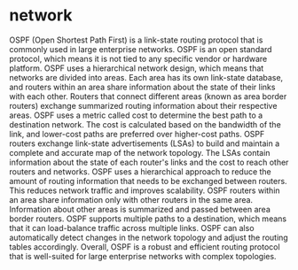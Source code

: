 # network
OSPF (Open Shortest Path First) is a link-state routing protocol that is commonly used in large enterprise networks.
OSPF is an open standard protocol, which means it is not tied to any specific vendor or hardware platform.
OSPF uses a hierarchical network design, which means that networks are divided into areas.
Each area has its own link-state database, and routers within an area share information about the state of their links with each other. 
Routers that connect different areas (known as area border routers) exchange summarized routing information about their respective areas.
OSPF uses a metric called cost to determine the best path to a destination network. 
The cost is calculated based on the bandwidth of the link, and lower-cost paths are preferred over higher-cost paths.
OSPF routers exchange link-state advertisements (LSAs) to build and maintain a complete and accurate map of the network topology.
The LSAs contain information about the state of each router's links and the cost to reach other routers and networks.
OSPF uses a hierarchical approach to reduce the amount of routing information that needs to be exchanged between routers.
This reduces network traffic and improves scalability. OSPF routers within an area share information only with other routers in the same area.
Information about other areas is summarized and passed between area border routers.
OSPF supports multiple paths to a destination, which means that it can load-balance traffic across multiple links.
OSPF can also automatically detect changes in the network topology and adjust the routing tables accordingly.
Overall, OSPF is a robust and efficient routing protocol that is well-suited for large enterprise networks with complex topologies.
